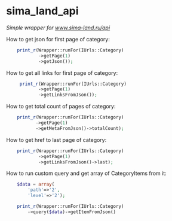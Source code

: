 # sima_land_api

*Simple wrapper for www.sima-land.ru/api*

How to get json for first page of category:
```php
    print_r(Wrapper::runFor(IUrls::Category)
            ->getPage(1)
            ->getJson());
```
How to get all links for first page of category:
```php
     print_r(Wrapper::runFor(IUrls::Category)
            ->getPage(1)
            ->getLinksFromJson());
```
How to get total count of pages of category:
```php
    print_r(Wrapper::runFor(IUrls::Category)
           ->getPage(1)
           ->getMetaFromJson()->totalCount);
```
How to get href to last page of category:
```php
    print_r(Wrapper::runFor(IUrls::Category)
            ->getPage(1)
            ->getLinksFromJson()->last);
```
How to run custom query and get array of CategoryItems from it: 
```php
    $data = array(
        'path'=>'2',
        'level'=>'2');

    print_r(Wrapper::runFor(IUrls::Category)
        ->query($data)->getItemFromJson()

```
